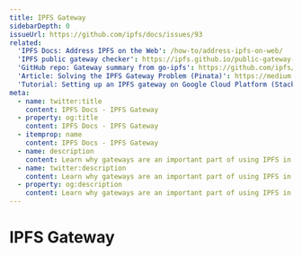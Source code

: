 ```yaml
---
title: IPFS Gateway
sidebarDepth: 0
issueUrl: https://github.com/ipfs/docs/issues/93
related:
  'IPFS Docs: Address IPFS on the Web': /how-to/address-ipfs-on-web/
  'IPFS public gateway checker': https://ipfs.github.io/public-gateway-checker/
  'GitHub repo: Gateway summary from go-ipfs': https://github.com/ipfs/go-ipfs/blob/master/docs/gateway.md
  'Article: Solving the IPFS Gateway Problem (Pinata)': https://medium.com/pinata/the-ipfs-gateway-problem-64bbe7eb8170
  'Tutorial: Setting up an IPFS gateway on Google Cloud Platform (Stacktical)': https://blog.stacktical.com/ipfs/gateway/dapp/2019/09/21/ipfs-server-google-cloud-platform.html
meta:
  - name: twitter:title
    content: IPFS Docs - IPFS Gateway
  - property: og:title
    content: IPFS Docs - IPFS Gateway
  - itemprop: name
    content: IPFS Docs - IPFS Gateway
  - name: description
    content: Learn why gateways are an important part of using IPFS in conjunction with the legacy web.
  - name: twitter:description
    content: Learn why gateways are an important part of using IPFS in conjunction with the legacy web.
  - property: og:description
    content: Learn why gateways are an important part of using IPFS in conjunction with the legacy web.
---
```


# IPFS Gateway

<ContentStatus />
